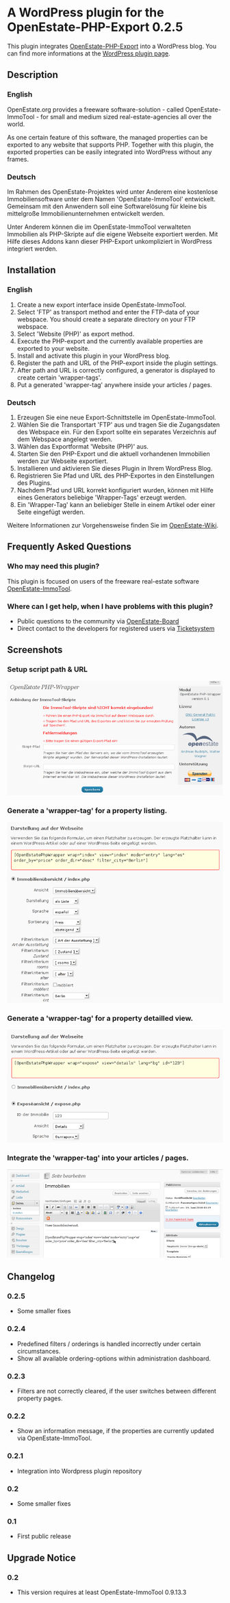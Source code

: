 A WordPress plugin for the OpenEstate-PHP-Export 0.2.5
======================================================

This plugin integrates [OpenEstate-PHP-Export](https://github.com/OpenEstate/OpenEstate-PHP-Export)
into a WordPress blog. You can find more informations at the
[WordPress plugin page](https://wordpress.org/plugins/openestate-php-wrapper/).


Description
-----------

### English

OpenEstate.org provides a freeware software-solution - called OpenEstate-ImmoTool -
for small and medium sized real-estate-agencies all over the world.

As one certain feature of this software, the managed properties can be exported
to any website that supports PHP. Together with this plugin, the exported
properties can be easily integrated into WordPress without any frames.

### Deutsch

Im Rahmen des OpenEstate-Projektes wird unter Anderem eine kostenlose
Immobiliensoftware unter dem Namen 'OpenEstate-ImmoTool' entwickelt. Gemeinsam
mit den Anwendern soll eine Softwarelösung für kleine bis mittelgroße
Immobilienunternehmen entwickelt werden.

Unter Anderem können die im OpenEstate-ImmoTool verwalteten Immobilien als
PHP-Skripte auf die eigene Webseite exportiert werden. Mit Hilfe dieses Addons
kann dieser PHP-Export unkompliziert in WordPress integriert werden.


Installation
------------

### English

1.  Create a new export interface inside OpenEstate-ImmoTool.
2.  Select 'FTP' as transport method and enter the FTP-data of your webspace. You should create a separate directory on your FTP webspace.
3.  Select 'Website (PHP)' as export method.
4.  Execute the PHP-export and the currently available properties are exported to your website.
5.  Install and activate this plugin in your WordPress blog.
6.  Register the path and URL of the PHP-export inside the plugin settings.
7.  After path and URL is correctly configured, a generator is displayed to create certain 'wrapper-tags'.
8.  Put a generated 'wrapper-tag' anywhere inside your articles / pages.

### Deutsch

1.  Erzeugen Sie eine neue Export-Schnittstelle im OpenEstate-ImmoTool.
2.  Wählen Sie die Transportart 'FTP' aus und tragen Sie die Zugangsdaten des Webspace ein. Für den Export sollte ein separates Verzeichnis auf dem Webspace angelegt werden.
3.  Wählen das Exportformat 'Website (PHP)' aus.
4.  Starten Sie den PHP-Export und die aktuell vorhandenen Immobilien werden zur Webseite exportiert.
5.  Installieren und aktivieren Sie dieses Plugin in Ihrem WordPress Blog.
6.  Registrieren Sie Pfad und URL des PHP-Exportes in den Einstellungen des Plugins.
7.  Nachdem Pfad und URL korrekt konfiguriert wurden, können mit Hilfe eines Generators beliebige 'Wrapper-Tags' erzeugt werden.
8.  Ein 'Wrapper-Tag' kann an beliebiger Stelle in einem Artikel oder einer Seite eingefügt werden.

Weitere Informationen zur Vorgehensweise finden Sie im [OpenEstate-Wiki](http://wiki.openestate.org/PHP-Wrapper_-_WordPress).


Frequently Asked Questions
--------------------------

### Who may need this plugin?

This plugin is focused on users of the freeware real-estate software [OpenEstate-ImmoTool](http://en.openestate.org/immotool/).

### Where can I get help, when I have problems with this plugin?

-   Public questions to the community via [OpenEstate-Board](http://board.openestate.org/)
-   Direct contact to the developers for registered users via [Ticketsystem](http://dev.openestate.org/)


Screenshots
-----------

### Setup script path & URL

![Screenshot](src/screenshot-1.png?raw=true)

### Generate a 'wrapper-tag' for a property listing.

![Screenshot](src/screenshot-2.png?raw=true)

### Generate a 'wrapper-tag' for a property detailled view.

![Screenshot](src/screenshot-3.png?raw=true)

### Integrate the 'wrapper-tag' into your articles / pages.

![Screenshot](src/screenshot-4.png?raw=true)


Changelog
---------

### 0.2.5

-   Some smaller fixes

### 0.2.4

-   Predefined filters / orderings is handled incorrectly under certain circumstances.
-   Show all available ordering-options within administration dashboard.

### 0.2.3

-   Filters are not correctly cleared, if the user switches between different property pages.

### 0.2.2

-   Show an information message, if the properties are currently updated via OpenEstate-ImmoTool.

### 0.2.1

-   Integration into Wordpress plugin repository

### 0.2

-   Some smaller fixes

### 0.1

-   First public release


Upgrade Notice
--------------

### 0.2

-   This version requires at least OpenEstate-ImmoTool 0.9.13.3
